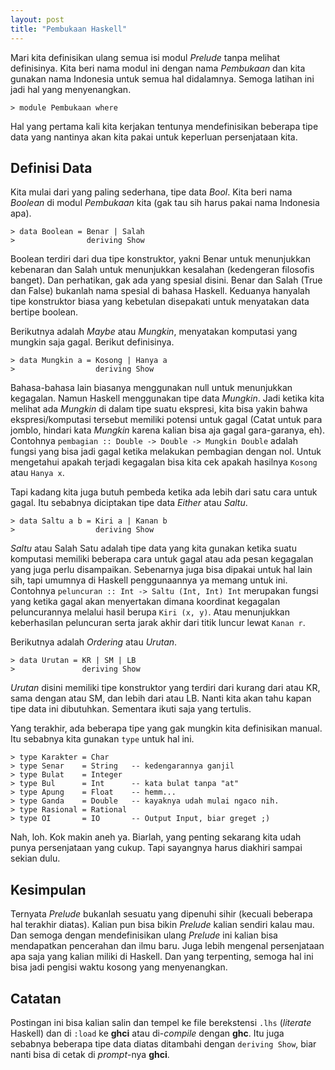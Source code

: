 ```yaml
---
layout: post
title: "Pembukaan Haskell"
---
```


Mari kita definisikan ulang semua isi modul *Prelude* tanpa melihat
definisinya. Kita beri nama modul ini dengan nama  *Pembukaan* dan kita
gunakan nama Indonesia untuk semua hal didalamnya. Semoga latihan ini
jadi hal yang menyenangkan.

    > module Pembukaan where

Hal yang pertama kali kita kerjakan tentunya mendefinisikan beberapa tipe
data yang nantinya akan kita pakai untuk keperluan persenjataan kita.

## Definisi Data

Kita mulai dari yang paling sederhana, tipe data *Bool*. Kita beri nama
*Boolean* di modul *Pembukaan* kita (gak tau sih harus pakai nama Indonesia
apa).

    > data Boolean = Benar | Salah
    >                deriving Show

Boolean terdiri dari dua tipe konstruktor, yakni Benar untuk menunjukkan
kebenaran dan Salah untuk menunjukkan kesalahan (kedengeran filosofis
banget). Dan perhatikan, gak ada yang spesial disini. Benar dan Salah (True
dan False) bukanlah nama spesial di bahasa Haskell. Keduanya hanyalah tipe
konstruktor biasa yang kebetulan disepakati untuk menyatakan data bertipe
boolean.

Berikutnya adalah *Maybe* atau *Mungkin*, menyatakan komputasi yang mungkin
saja gagal.  Berikut definisinya.

    > data Mungkin a = Kosong | Hanya a
    >                  deriving Show

Bahasa-bahasa lain biasanya menggunakan null untuk menunjukkan kegagalan.
Namun Haskell menggunakan tipe data *Mungkin*. Jadi ketika kita melihat ada
*Mungkin* di dalam tipe suatu ekspresi, kita bisa yakin bahwa
ekspresi/komputasi tersebut memiliki potensi untuk gagal (Catat untuk para
jomblo, hindari kata *Mungkin* karena kalian bisa aja gagal gara-garanya,
eh). Contohnya `pembagian :: Double -> Double -> Mungkin Double` adalah
fungsi yang bisa jadi gagal ketika melakukan pembagian dengan nol.
Untuk mengetahui apakah terjadi kegagalan bisa kita cek apakah hasilnya
`Kosong` atau `Hanya x`.

Tapi kadang kita juga butuh pembeda ketika ada lebih dari satu cara untuk
gagal. Itu sebabnya diciptakan tipe data *Either* atau *Saltu*.

    > data Saltu a b = Kiri a | Kanan b
    >                  deriving Show

*Saltu* atau Salah Satu adalah tipe data yang kita gunakan ketika suatu
komputasi memiliki beberapa cara untuk gagal atau ada pesan kegagalan yang
juga perlu disampaikan. Sebenarnya juga bisa dipakai untuk hal lain sih,
tapi umumnya di Haskell penggunaannya ya memang untuk ini. Contohnya
`peluncuran :: Int -> Saltu (Int, Int) Int` merupakan fungsi yang ketika
gagal akan menyertakan dimana koordinat kegagalan peluncurannya melalui
hasil berupa `Kiri (x, y)`. Atau menunjukkan keberhasilan peluncuran serta
jarak akhir dari titik luncur lewat `Kanan r`.

Berikutnya adalah *Ordering* atau *Urutan*.

    > data Urutan = KR | SM | LB
    >               deriving Show

*Urutan* disini memiliki tipe konstruktor yang terdiri dari kurang dari atau
KR, sama dengan atau SM, dan lebih dari atau LB. Nanti kita akan tahu kapan
tipe data ini dibutuhkan.  Sementara ikuti saja yang tertulis.

Yang terakhir, ada beberapa tipe yang gak mungkin kita definisikan manual.
Itu sebabnya kita gunakan `type` untuk hal ini.

    > type Karakter = Char
    > type Senar    = String   -- kedengarannya ganjil
    > type Bulat    = Integer
    > type Bul      = Int      -- kata bulat tanpa "at"
    > type Apung    = Float    -- hemm...
    > type Ganda    = Double   -- kayaknya udah mulai ngaco nih.
    > type Rasional = Rational
    > type OI       = IO       -- Output Input, biar greget ;)

Nah, loh. Kok makin aneh ya. Biarlah, yang penting sekarang kita udah punya
persenjataan yang cukup. Tapi sayangnya harus diakhiri sampai sekian dulu.

## Kesimpulan

Ternyata *Prelude* bukanlah sesuatu yang dipenuhi sihir (kecuali beberapa hal
terakhir diatas). Kalian pun bisa bikin *Prelude* kalian sendiri kalau mau.
Dan semoga dengan mendefinisikan ulang *Prelude* ini kalian bisa mendapatkan
pencerahan dan ilmu baru. Juga lebih mengenal persenjataan apa saja yang
kalian miliki di Haskell. Dan yang terpenting, semoga hal ini bisa jadi
pengisi waktu kosong yang menyenangkan.

## Catatan

Postingan ini bisa kalian salin dan tempel ke file berekstensi `.lhs`
(*literate* Haskell) dan di `:load` ke **ghci** atau di-*compile* dengan
**ghc**. Itu juga sebabnya beberapa tipe data diatas ditambahi dengan
`deriving Show`, biar nanti bisa di cetak di *prompt*-nya **ghci**.
